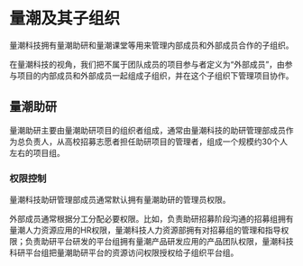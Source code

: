 # 量潮及其子组织

量潮科技拥有量潮助研和量潮课堂等用来管理内部成员和外部成员合作的子组织。

在量潮科技的视角，我们把不属于团队成员的项目参与者定义为“外部成员”，由参与项目的内部成员和外部成员一起组成子组织，并在这个子组织下管理项目协作。

## 量潮助研

量潮助研主要由量潮助研项目的组织者组成，通常由量潮科技的助研管理部成员作为总负责人，从高校招募志愿者担任助研项目的管理者，组成一个规模约30个人左右的项目组。

### 权限控制

量潮科技助研管理部成员通常默认拥有量潮助研的管理员权限。

外部成员通常根据分工分配必要权限。比如，负责助研招募阶段沟通的招募组拥有量潮人力资源应用的HR权限，量潮科技人力资源部拥有对招募组的管理和指导权限；负责助研平台研发的平台组拥有量潮产品研发应用的产品团队权限，量潮科技科研平台组把量潮助研平台的资源访问权限授权给子组织平台组。
